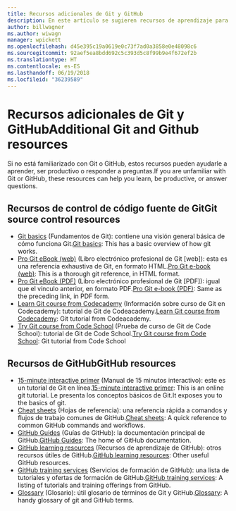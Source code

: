 ```yaml
---
title: Recursos adicionales de Git y GitHub
description: En este artículo se sugieren recursos de aprendizaje para Git y GitHub con vistas a contribuir a docs.microsoft.com.
author: billwagner
ms.author: wiwagn
manager: wpickett
ms.openlocfilehash: d45e395c19a0619e0c73f7ad0a3858e0e48098c6
ms.sourcegitcommit: 92aef5ea8bdd692c5c393d5c8f99b9e4f672ef2b
ms.translationtype: HT
ms.contentlocale: es-ES
ms.lasthandoff: 06/19/2018
ms.locfileid: "36239589"
---
```

# <a name="additional-git-and-github-resources"></a><span data-ttu-id="b8a9a-103">Recursos adicionales de Git y GitHub</span><span class="sxs-lookup"><span data-stu-id="b8a9a-103">Additional Git and Github resources</span></span>

<span data-ttu-id="b8a9a-104">Si no está familiarizado con Git o GitHub, estos recursos pueden ayudarle a aprender, ser productivo o responder a preguntas.</span><span class="sxs-lookup"><span data-stu-id="b8a9a-104">If you are unfamiliar with Git or GitHub, these resources can help you learn, be productive, or answer questions.</span></span>

## <a name="git-source-control-resources"></a><span data-ttu-id="b8a9a-105">Recursos de control de código fuente de Git</span><span class="sxs-lookup"><span data-stu-id="b8a9a-105">Git source control resources</span></span>

- <span data-ttu-id="b8a9a-106">[Git basics](https://go.microsoft.com/fwlink/?linkid=853939) (Fundamentos de Git): contiene una visión general básica de cómo funciona Git.</span><span class="sxs-lookup"><span data-stu-id="b8a9a-106">[Git basics](https://go.microsoft.com/fwlink/?linkid=853939): This has a basic overview of how git works.</span></span>
- <span data-ttu-id="b8a9a-107">[Pro Git eBook (web)](https://go.microsoft.com/fwlink/?linkid=853940) (Libro electrónico profesional de Git [web]): esta es una referencia exhaustiva de Git, en formato HTML.</span><span class="sxs-lookup"><span data-stu-id="b8a9a-107">[Pro Git e-book (web)](https://go.microsoft.com/fwlink/?linkid=853940): This is a thorough git reference, in HTML format.</span></span>
- <span data-ttu-id="b8a9a-108">[Pro Git eBook (PDF)](https://progit2.s3.amazonaws.com/en/2016-03-22-f3531/progit-en.1084.pdf) (Libro electrónico profesional de Git [PDF]): igual que el vínculo anterior, en formato PDF.</span><span class="sxs-lookup"><span data-stu-id="b8a9a-108">[Pro Git e-book (PDF)](https://progit2.s3.amazonaws.com/en/2016-03-22-f3531/progit-en.1084.pdf): Same as the preceding link, in PDF form.</span></span>
- <span data-ttu-id="b8a9a-109">[Learn Git course from Codecademy](https://www.codecademy.com/learn/learn-git) (Información sobre curso de Git en Codecademy): tutorial de Git de Codeacademy.</span><span class="sxs-lookup"><span data-stu-id="b8a9a-109">[Learn Git course from Codecademy](https://www.codecademy.com/learn/learn-git): Git tutorial from Codeacademy.</span></span>
- <span data-ttu-id="b8a9a-110">[Try Git course from Code School](https://www.codeschool.com/courses/try-git) (Prueba de curso de Git de Code School): tutorial de Git de Code School.</span><span class="sxs-lookup"><span data-stu-id="b8a9a-110">[Try Git course from Code School](https://www.codeschool.com/courses/try-git): Git tutorial from Code School</span></span>

## <a name="github-resources"></a><span data-ttu-id="b8a9a-111">Recursos de GitHub</span><span class="sxs-lookup"><span data-stu-id="b8a9a-111">GitHub resources</span></span>

- <span data-ttu-id="b8a9a-112">[15-minute interactive primer](https://try.github.io/) (Manual de 15 minutos interactivo): este es un tutorial de Git en línea.</span><span class="sxs-lookup"><span data-stu-id="b8a9a-112">[15-minute interactive primer](https://try.github.io/): This is an online git tutorial.</span></span> <span data-ttu-id="b8a9a-113">Le presenta los conceptos básicos de Git.</span><span class="sxs-lookup"><span data-stu-id="b8a9a-113">It exposes you to the basics of git.</span></span>
- <span data-ttu-id="b8a9a-114">[Cheat sheets](https://go.microsoft.com/fwlink/?linkid=853941) (Hojas de referencia): una referencia rápida a comandos y flujos de trabajo comunes de GitHub.</span><span class="sxs-lookup"><span data-stu-id="b8a9a-114">[Cheat sheets](https://go.microsoft.com/fwlink/?linkid=853941): A quick reference to common GitHub commands and workflows.</span></span>
- <span data-ttu-id="b8a9a-115">[GitHub Guides](https://guides.github.com/) (Guías de GitHub): la documentación principal de GitHub.</span><span class="sxs-lookup"><span data-stu-id="b8a9a-115">[GitHub Guides](https://guides.github.com/): The home of GitHub documentation.</span></span>
- <span data-ttu-id="b8a9a-116">[GitHub learning resources](https://help.github.com/articles/git-and-github-learning-resources/) (Recursos de aprendizaje de GitHub): otros recursos útiles de GitHub.</span><span class="sxs-lookup"><span data-stu-id="b8a9a-116">[GitHub learning resources](https://help.github.com/articles/git-and-github-learning-resources/): Other useful GitHub resources.</span></span>
- <span data-ttu-id="b8a9a-117">[GitHub training services](https://services.github.com/training/) (Servicios de formación de GitHub): una lista de tutoriales y ofertas de formación de GitHub.</span><span class="sxs-lookup"><span data-stu-id="b8a9a-117">[GitHub training services](https://services.github.com/training/): A listing of tutorials and training offerings from GitHub.</span></span>
- <span data-ttu-id="b8a9a-118">[Glossary](https://help.github.com/articles/github-glossary) (Glosario): útil glosario de términos de Git y GitHub.</span><span class="sxs-lookup"><span data-stu-id="b8a9a-118">[Glossary](https://help.github.com/articles/github-glossary): A handy glossary of git and GitHub terms.</span></span>
